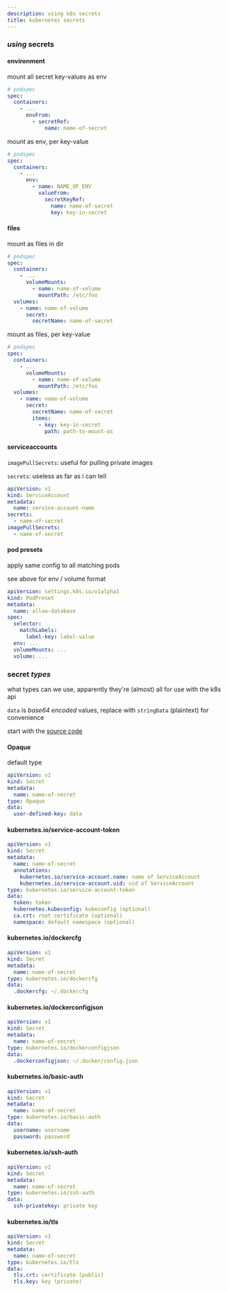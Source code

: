 ```yaml
---
description: using k8s secrets
title: kubernetes secrets
---
```


### _using_ secrets

#### environment

mount all secret key-values as env

```yaml
# podspec
spec:
  containers:
    - ...
      envFrom:
        - secretRef:
            name: name-of-secret
```

mount as env, per key-value

```yaml
# podspec
spec:
  containers:
    - ...
      env:
        - name: NAME_OF_ENV
          valueFrom:
            secretKeyRef:
              name: name-of-secret
              key: key-in-secret
```

#### files

mount as files in dir

```yaml
# podspec
spec:
  containers:
    - ...
      volumeMounts:
        - name: name-of-volume
          mountPath: /etc/foo
  volumes:
    - name: name-of-volume
      secret:
        secretName: name-of-secret
```

mount as files, per key-value

```yaml
# podspec
spec:
  containers:
    - ...
      volumeMounts:
        - name: name-of-volume
          mountPath: /etc/foo
  volumes:
    - name: name-of-volume
      secret:
        secretName: name-of-secret
        items:
          - key: key-in-secret
            path: path-to-mount-as
```

#### serviceaccounts

`imagePullSecrets`: useful for pulling private images

`secrets`: useless as far as i can tell

```yaml
apiVersion: v1
kind: ServiceAccount
metadata:
  name: service-account-name
secrets:
  - name-of-secret
imagePullSecrets:
  - name-of-secret
```

#### pod presets

apply same config to all matching pods

see above for env / volume format

```yaml
apiVersion: settings.k8s.io/v1alpha1
kind: PodPreset
metadata:
  name: allow-database
spec:
  selector:
    matchLabels:
      label-key: label-value
  env: ...
  volumeMounts: ...
  volume: ...
```

### secret _types_

what types can we use,
apparently they're (almost) all for use with the k8s api

`data` is _base64 encoded_ values,
replace with `stringData` (plaintext) for convenience

start with the [source code](https://github.com/kubernetes/kubernetes/blob/master/pkg/apis/core/types.go#L4806)

#### Opaque

default type

```yaml
apiVersion: v1
kind: Secret
metadata:
  name: name-of-secret
type: Opaque
data:
  user-defined-key: data
```

#### kubernetes.io/service-account-token

```yaml
apiVersion: v1
kind: Secret
metadata:
  name: name-of-secret
  annotations:
    kubernetes.io/service-account.name: name of ServiceAccount
    kubernetes.io/service-account.uid: uid of ServiceAccount
type: kubernetes.io/service-account-token
data:
  token: token
  kubernetes.kubeconfig: kubeconfig (optional)
  ca.crt: root certificate (optional)
  namespace: default namespace (optional)
```

#### kubernetes.io/dockercfg

```yaml
apiVersion: v1
kind: Secret
metadata:
  name: name-of-secret
type: kubernetes.io/dockercfg
data:
  .dockercfg: ~/.dockercfg
```

#### kubernetes.io/dockerconfigjson

```yaml
apiVersion: v1
kind: Secret
metadata:
  name: name-of-secret
type: kubernetes.io/dockerconfigjson
data:
  .dockerconfigjson: ~/.docker/config.json
```

#### kubernetes.io/basic-auth

```yaml
apiVersion: v1
kind: Secret
metadata:
  name: name-of-secret
type: kubernetes.io/basic-auth
data:
  username: username
  password: password
```

#### kubernetes.io/ssh-auth

```yaml
apiVersion: v1
kind: Secret
metadata:
  name: name-of-secret
type: kubernetes.io/ssh-auth
data:
  ssh-privatekey: private key
```

#### kubernetes.io/tls

```yaml
apiVersion: v1
kind: Secret
metadata:
  name: name-of-secret
type: kubernetes.io/tls
data:
  tls.crt: certificate (public)
  tls.key: key (private)
```
